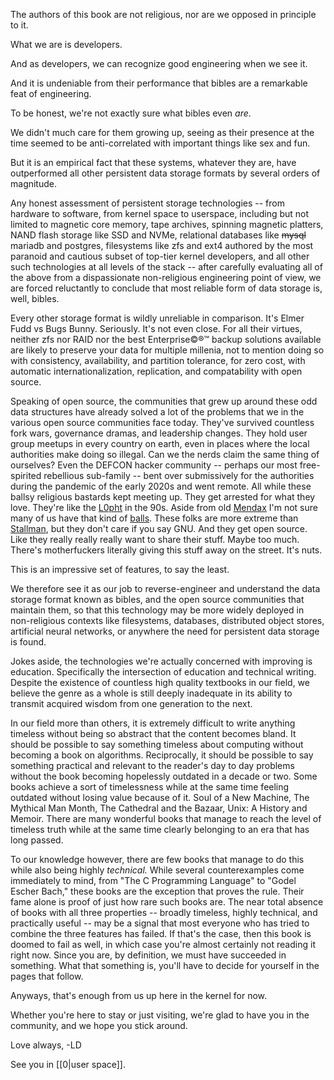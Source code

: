 The authors of this book are not religious, nor are we opposed in principle to it.

What we are is developers.

And as developers, we can recognize good engineering when we see it.

And it is undeniable from their performance that bibles are a remarkable feat of engineering.

To be honest, we're not exactly sure what bibles even _are_.

We didn't much care for them growing up, seeing as their presence at the time seemed to be anti-correlated with important things like sex and fun.

But it is an empirical fact that these systems, whatever they are, have outperformed all other persistent data storage formats by several orders of magnitude.

Any honest assessment of persistent storage technologies -- from hardware to software, from kernel space to userspace, including but not limited to magnetic core memory, tape archives, spinning magnetic platters, NAND flash storage like SSD and NVMe, relational databases like ~~mysql~~ mariadb and postgres, filesystems like zfs and ext4 authored by the most paranoid and cautious subset of top-tier kernel developers, and all other such technologies at all levels of the stack -- after carefully evaluating all of the above from a dispassionate non-religious engineering point of view, we are forced reluctantly to conclude that most reliable form of data storage is, well, bibles.

Every other storage format is wildly unreliable in comparison. It's Elmer Fudd vs Bugs Bunny. Seriously. It's not even close. For all their virtues, neither zfs nor RAID nor the best Enterprise©®™ backup solutions available are likely to preserve your data for multiple millenia, not to mention doing so with consistency, availability, and partition tolerance, for zero cost, with automatic internationalization, replication, and compatability with open source.

Speaking of open source, the communities that grew up around these odd data structures have already solved a lot of the problems that we in the various open source communities face today. They've survived countless fork wars, governance dramas, and leadership changes. They hold user group meetups in every country on earth, even in places where the local authorities make doing so illegal. Can we the nerds claim the same thing of ourselves? Even the DEFCON hacker community -- perhaps our most free-spirited rebellious sub-family -- bent over submissively for the authorities during the pandemic of the early 2020s and went remote. All while these ballsy religious bastards kept meeting up. They get arrested for what they love. They're like the [L0pht](https://en.wikipedia.org/wiki/L0pht) in the 90s. Aside from old [Mendax](https://time.com/archive/6950549/wikileaks-founder-julian-assange/) I'm not sure many of us have that kind of [balls](https://www.urbandictionary.com/define.php?term=Balls). These folks are more extreme than [Stallman](https://rms.sexy/), but they don't care if you say GNU. And they get open source. Like they really really really want to share their stuff. Maybe too much. There's motherfuckers literally giving this stuff away on the street. It's nuts.

This is an impressive set of features, to say the least.

We therefore see it as our job to reverse-engineer and understand the data storage format known as bibles, and the open source communities that maintain them, so that this technology may be more widely deployed in non-religious contexts like filesystems, databases, distributed object stores, artificial neural networks, or anywhere the need for persistent data storage is found.

Jokes aside, the technologies we're actually concerned with improving is education. Specifically the intersection of education and technical writing. Despite the existence of countless high quality textbooks in our field, we believe the genre as a whole is still deeply inadequate in its ability to transmit acquired wisdom from one generation to the next.

In our field more than others, it is extremely difficult to write anything timeless without being so abstract that the content becomes bland. It should be possible to say something timeless about computing without becoming a book on algorithms. Reciprocally, it should be possible to say something practical and relevant to the reader's day to day problems without the book becoming hopelessly outdated in a decade or two. Some books achieve a sort of timelessness while at the same time feeling outdated without losing value because of it. Soul of a New Machine, The Mythical Man Month, The Cathedral and the Bazaar, Unix: A History and Memoir. There are many wonderful books that manage to reach the level of timeless truth while at the same time clearly belonging to an era that has long passed.

To our knowledge however, there are few books that manage to do this while also being highly _technical._ While several counterexamples come immediately to mind, from "The C Programming Language" to "Godel Escher Bach," these books are the exception that proves the rule. Their fame alone is proof of just how rare such books are. The near total absence of books with all three properties -- broadly timeless, highly technical, and practically useful -- may be a signal that most everyone who has tried to combine the three features has failed. If that's the case, then this book is doomed to fail as well, in which case you're almost certainly not reading it right now. Since you are, by definition, we must have succeeded in something. What that something is, you'll have to decide for yourself in the pages that follow.

Anyways, that's enough from us up here in the kernel for now.

Whether you're here to stay or just visiting, we're glad to have you in the community, and we hope you stick around.

Love always,
-LD

See you in [[0|user space]].
